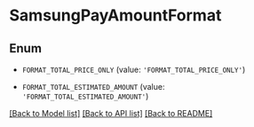 # SamsungPayAmountFormat


## Enum

* `FORMAT_TOTAL_PRICE_ONLY` (value: `'FORMAT_TOTAL_PRICE_ONLY'`)

* `FORMAT_TOTAL_ESTIMATED_AMOUNT` (value: `'FORMAT_TOTAL_ESTIMATED_AMOUNT'`)

[[Back to Model list]](../README.md#documentation-for-models) [[Back to API list]](../README.md#documentation-for-api-endpoints) [[Back to README]](../README.md)


